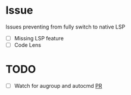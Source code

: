 # Issue
Issues preventing from fully switch to native LSP

 - [ ] Missing LSP feature
  - [ ] Code Lens

# TODO 

 - [ ] Watch for augroup and autocmd [PR](https://github.com/neovim/neovim/pull/12378)
